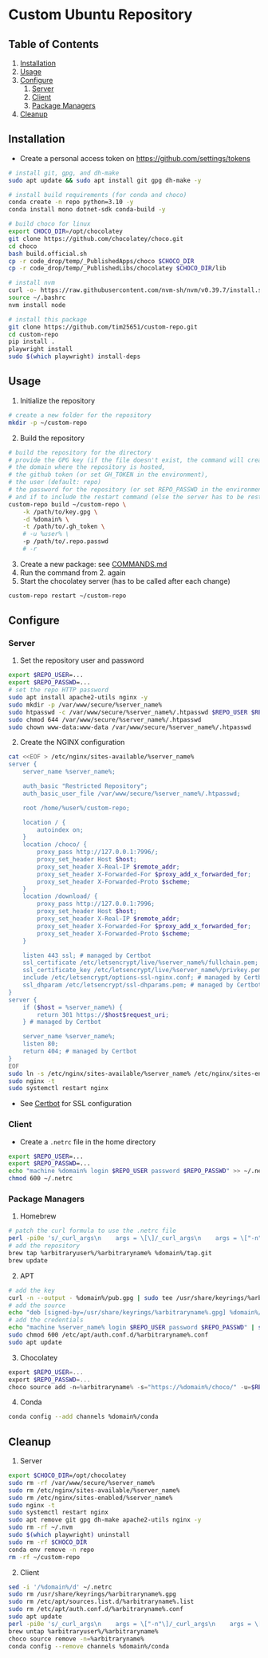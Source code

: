 # Custom Ubuntu Repository

## Table of Contents

1. [Installation](#installation)
2. [Usage](#usage)
3. [Configure](#configure)
    1. [Server](#server)
    2. [Client](#client)
    3. [Package Managers](#package-managers)
4. [Cleanup](#cleanup)

## Installation

- Create a personal access token on https://github.com/settings/tokens

```sh
# install git, gpg, and dh-make
sudo apt update && sudo apt install git gpg dh-make -y

# install build requirements (for conda and choco)
conda create -n repo python=3.10 -y
conda install mono dotnet-sdk conda-build -y

# build choco for linux
export CHOCO_DIR=/opt/chocolatey
git clone https://github.com/chocolatey/choco.git
cd choco
bash build.official.sh
cp -r code_drop/temp/_PublishedApps/choco $CHOCO_DIR
cp -r code_drop/temp/_PublishedLibs/chocolatey $CHOCO_DIR/lib

# install nvm
curl -o- https://raw.githubusercontent.com/nvm-sh/nvm/v0.39.7/install.sh | bash
source ~/.bashrc
nvm install node

# install this package
git clone https://github.com/tim25651/custom-repo.git
cd custom-repo
pip install . 
playwright install
sudo $(which playwright) install-deps
```

## Usage

1. Initialize the repository
```sh
# create a new folder for the repository
mkdir -p ~/custom-repo
```
2. Build the repository
```sh
# build the repository for the directory
# provide the GPG key (if the file doesn't exist, the command will create a new key at the specified location) 
# the domain where the repository is hosted,
# the github token (or set GH_TOKEN in the environment),
# the user (default: repo)
# the password for the repository (or set REPO_PASSWD in the environment)
# and if to include the restart command (else the server has to be restarted manually, see 5.)
custom-repo build ~/custom-repo \
    -k /path/to/key.gpg \
    -d %domain% \
    -t /path/to/.gh_token \
    # -u %user% \
    -p /path/to/.repo.passwd
    # -r
```
3. Create a new package: see [COMMANDS.md](COMMANDS.md)
4. Run the command from 2. again
5. Start the chocolatey server (has to be called after each change)
```sh
custom-repo restart ~/custom-repo
```

## Configure

### Server
1. Set the repository user and password
```sh
export $REPO_USER=...
export $REPO_PASSWD=...
# set the repo HTTP password
sudo apt install apache2-utils nginx -y
sudo mkdir -p /var/www/secure/%server_name%
sudo htpasswd -c /var/www/secure/%server_name%/.htpasswd $REPO_USER $REPO_PASS
sudo chmod 644 /var/www/secure/%server_name%/.htpasswd
sudo chown www-data:www-data /var/www/secure/%server_name%/.htpasswd
```
2. Create the NGINX configuration
```sh
cat <<EOF > /etc/nginx/sites-available/%server_name%
server {
    server_name %server_name%;

    auth_basic "Restricted Repository";
    auth_basic_user_file /var/www/secure/%server_name%/.htpasswd;

    root /home/%user%/custom-repo;

    location / {
        autoindex on;
    }
    location /choco/ {
        proxy_pass http://127.0.0.1:7996/;
        proxy_set_header Host $host;
        proxy_set_header X-Real-IP $remote_addr;
        proxy_set_header X-Forwarded-For $proxy_add_x_forwarded_for;
        proxy_set_header X-Forwarded-Proto $scheme;
    }
    location /download/ {
        proxy_pass http://127.0.0.1:7996;
        proxy_set_header Host $host;
        proxy_set_header X-Real-IP $remote_addr;
        proxy_set_header X-Forwarded-For $proxy_add_x_forwarded_for;
        proxy_set_header X-Forwarded-Proto $scheme;
    }

    listen 443 ssl; # managed by Certbot
    ssl_certificate /etc/letsencrypt/live/%server_name%/fullchain.pem; # managed by Certbot
    ssl_certificate_key /etc/letsencrypt/live/%server_name%/privkey.pem; # managed by Certbot
    include /etc/letsencrypt/options-ssl-nginx.conf; # managed by Certbot
    ssl_dhparam /etc/letsencrypt/ssl-dhparams.pem; # managed by Certbot
}
server {
    if ($host = %server_name%) {
        return 301 https://$host$request_uri;
    } # managed by Certbot

    server_name %server_name%;
    listen 80;
    return 404; # managed by Certbot
}
EOF
sudo ln -s /etc/nginx/sites-available/%server_name% /etc/nginx/sites-enabled/%server_name%
sudo nginx -t
sudo systemctl restart nginx
```
- See [Certbot](https://certbot.eff.org/instructions?ws=nginx&os=ubuntufocal) for SSL configuration

### Client

- Create a `.netrc` file in the home directory
```sh
export $REPO_USER=...
export $REPO_PASSWD=...
echo "machine %domain% login $REPO_USER password $REPO_PASSWD" >> ~/.netrc
chmod 600 ~/.netrc
```

### Package Managers
1. Homebrew
```sh
# patch the curl formula to use the .netrc file
perl -pi0e 's/_curl_args\n    args = \[\]/_curl_args\n    args = \["-n"\]/igs\' /opt/homebrew/Library/Homebrew/curl.rb
# add the repository
brew tap %arbitraryuser%/%arbitraryname% %domain%/tap.git
brew update
```
2. APT
```sh
# add the key
curl -n --output - %domain%/pub.gpg | sudo tee /usr/share/keyrings/%arbitraryname%.gpg > /dev/null
# add the source
echo "deb [signed-by=/usr/share/keyrings/%arbitraryname%.gpg] %domain%/debs/ stable main" | sudo tee /etc/apt/sources.list.d/%arbitraryname%.list > /dev/null
# add the credentials
echo "machine %server_name% login $REPO_USER password $REPO_PASSWD" | sudo tee /etc/apt/auth.conf.d/%arbitraryname%.conf > /dev/null
sudo chmod 600 /etc/apt/auth.conf.d/%arbitraryname%.conf
sudo apt update
```
3. Chocolatey
```powershell
export $REPO_USER=...
export $REPO_PASSWD=...
choco source add -n=%arbitraryname% -s="https://%domain%/choco/" -u=$REPO_USER -p=$REPO_PASSWD
```
4. Conda
```sh
conda config --add channels %domain%/conda
```

## Cleanup

1. Server
```sh
export $CHOCO_DIR=/opt/chocolatey
sudo rm -rf /var/www/secure/%server_name%
sudo rm /etc/nginx/sites-available/%server_name%
sudo rm /etc/nginx/sites-enabled/%server_name%
sudo nginx -t
sudo systemctl restart nginx
sudo apt remove git gpg dh-make apache2-utils nginx -y
sudo rm -rf ~/.nvm
sudo $(which playwright) uninstall
sudo rm -rf $CHOCO_DIR
conda env remove -n repo
rm -rf ~/custom-repo
```

2. Client
```sh
sed -i '/%domain%/d' ~/.netrc
sudo rm /usr/share/keyrings/%arbitraryname%.gpg
sudo rm /etc/apt/sources.list.d/%arbitraryname%.list
sudo rm /etc/apt/auth.conf.d/%arbitraryname%.conf
sudo apt update
perl -pi0e 's/_curl_args\n    args = \["-n"\]/_curl_args\n    args = \[\]/igs\' /opt/homebrew/Library/Homebrew/curl.rb
brew untap %arbitraryuser%/%arbitraryname%
choco source remove -n=%arbitraryname%
conda config --remove channels %domain%/conda
```

